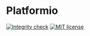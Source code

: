# Platformio

[![Integrity check](https://github.com/Javernaut/Platformio/actions/workflows/main.yml/badge.svg?branch=main)](https://github.com/Javernaut/WhatTheCodec/actions/workflows/main.yml)
[![MIT license](http://img.shields.io/badge/license-MIT-blue.svg)](https://github.com/Javernaut/Platformio/blob/main/LICENSE)